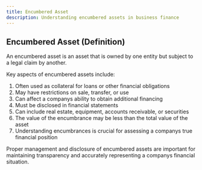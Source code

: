 ```yaml
---
title: Encumbered Asset
description: Understanding encumbered assets in business finance
---
```

## Encumbered Asset (Definition)
An encumbered asset is an asset that is owned by one entity but subject to a legal claim by another.

Key aspects of encumbered assets include:
1. Often used as collateral for loans or other financial obligations
2. May have restrictions on sale, transfer, or use
3. Can affect a companys ability to obtain additional financing
4. Must be disclosed in financial statements
5. Can include real estate, equipment, accounts receivable, or securities
6. The value of the encumbrance may be less than the total value of the asset
7. Understanding encumbrances is crucial for assessing a companys true financial position

Proper management and disclosure of encumbered assets are important for maintaining transparency and accurately representing a companys financial situation.